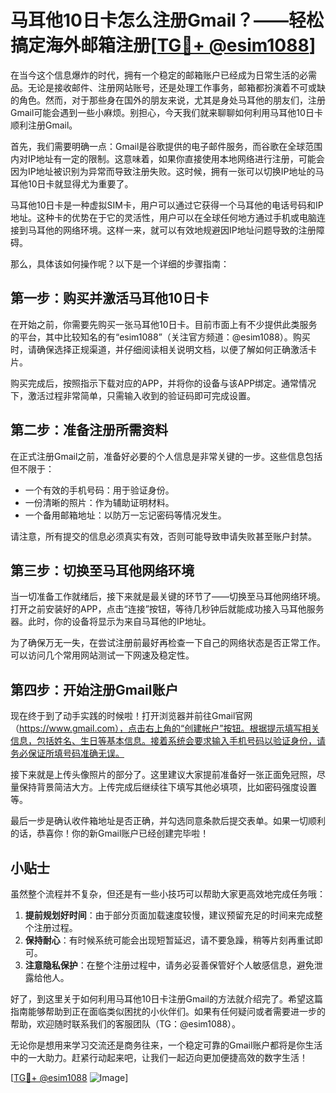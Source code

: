 # 马耳他10日卡怎么注册Gmail？——轻松搞定海外邮箱注册[[TG💪+ @esim1088](https://t.me/s/esim1088)]

在当今这个信息爆炸的时代，拥有一个稳定的邮箱账户已经成为日常生活的必需品。无论是接收邮件、注册网站账号，还是处理工作事务，邮箱都扮演着不可或缺的角色。然而，对于那些身在国外的朋友来说，尤其是身处马耳他的朋友们，注册Gmail可能会遇到一些小麻烦。别担心，今天我们就来聊聊如何利用马耳他10日卡顺利注册Gmail。

首先，我们需要明确一点：Gmail是谷歌提供的电子邮件服务，而谷歌在全球范围内对IP地址有一定的限制。这意味着，如果你直接使用本地网络进行注册，可能会因为IP地址被识别为异常而导致注册失败。这时候，拥有一张可以切换IP地址的马耳他10日卡就显得尤为重要了。

马耳他10日卡是一种虚拟SIM卡，用户可以通过它获得一个马耳他的电话号码和IP地址。这种卡的优势在于它的灵活性，用户可以在全球任何地方通过手机或电脑连接到马耳他的网络环境。这样一来，就可以有效地规避因IP地址问题导致的注册障碍。

那么，具体该如何操作呢？以下是一个详细的步骤指南：

## 第一步：购买并激活马耳他10日卡

在开始之前，你需要先购买一张马耳他10日卡。目前市面上有不少提供此类服务的平台，其中比较知名的有“esim1088”（关注官方频道：@esim1088）。购买时，请确保选择正规渠道，并仔细阅读相关说明文档，以便了解如何正确激活卡片。

购买完成后，按照指示下载对应的APP，并将你的设备与该APP绑定。通常情况下，激活过程非常简单，只需输入收到的验证码即可完成设置。

## 第二步：准备注册所需资料

在正式注册Gmail之前，准备好必要的个人信息是非常关键的一步。这些信息包括但不限于：

- 一个有效的手机号码：用于验证身份。
- 一份清晰的照片：作为辅助证明材料。
- 一个备用邮箱地址：以防万一忘记密码等情况发生。

请注意，所有提交的信息必须真实有效，否则可能导致申请失败甚至账户封禁。

## 第三步：切换至马耳他网络环境

当一切准备工作就绪后，接下来就是最关键的环节了——切换至马耳他网络环境。打开之前安装好的APP，点击“连接”按钮，等待几秒钟后就能成功接入马耳他服务器。此时，你的设备将显示为来自马耳他的IP地址。

为了确保万无一失，在尝试注册前最好再检查一下自己的网络状态是否正常工作。可以访问几个常用网站测试一下网速及稳定性。

## 第四步：开始注册Gmail账户

现在终于到了动手实践的时候啦！打开浏览器并前往Gmail官网（https://www.gmail.com），点击右上角的“创建帐户”按钮。根据提示填写相关信息，包括姓名、生日等基本信息。接着系统会要求输入手机号码以验证身份，请务必保证所填号码准确无误。

接下来就是上传头像照片的部分了。这里建议大家提前准备好一张正面免冠照，尽量保持背景简洁大方。上传完成后继续往下填写其他必填项，比如密码强度设置等。

最后一步是确认收件箱地址是否正确，并勾选同意条款后提交表单。如果一切顺利的话，恭喜你！你的新Gmail账户已经创建完毕啦！

## 小贴士

虽然整个流程并不复杂，但还是有一些小技巧可以帮助大家更高效地完成任务哦：

1. **提前规划好时间**：由于部分页面加载速度较慢，建议预留充足的时间来完成整个注册过程。
2. **保持耐心**：有时候系统可能会出现短暂延迟，请不要急躁，稍等片刻再重试即可。
3. **注意隐私保护**：在整个注册过程中，请务必妥善保管好个人敏感信息，避免泄露给他人。

好了，到这里关于如何利用马耳他10日卡注册Gmail的方法就介绍完了。希望这篇指南能够帮助到正在面临类似困扰的小伙伴们。如果有任何疑问或者需要进一步的帮助，欢迎随时联系我们的客服团队（TG：@esim1088）。

无论你是想用来学习交流还是商务往来，一个稳定可靠的Gmail账户都将是你生活中的一大助力。赶紧行动起来吧，让我们一起迈向更加便捷高效的数字生活！

[[TG💪+ @esim1088](https://t.me/s/esim1088) ![Image](https://i.postimg.cc/4NQfJmqS/Snipaste-2025-05-13-00-14-12.png)]